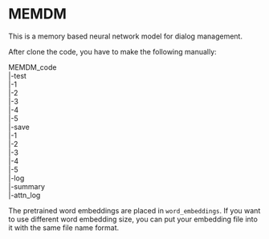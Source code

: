 # MEMDM
This is a memory based neural network model for dialog management.

After clone the code, you have to make the following manually:

MEMDM_code<br>
|-test<br>
  |-1<br>
  |-2<br>
  |-3<br>
  |-4<br>
  |-5<br>
|-save<br>
  |-1<br>
  |-2<br>
  |-3<br>
  |-4<br>
  |-5<br>
  |-log<br>
|-summary<br>
|-attn_log

The pretrained word embeddings are placed in ```word_embeddings```. If you want to use different word embedding size, you can put your embedding file into it with the same file name format.
